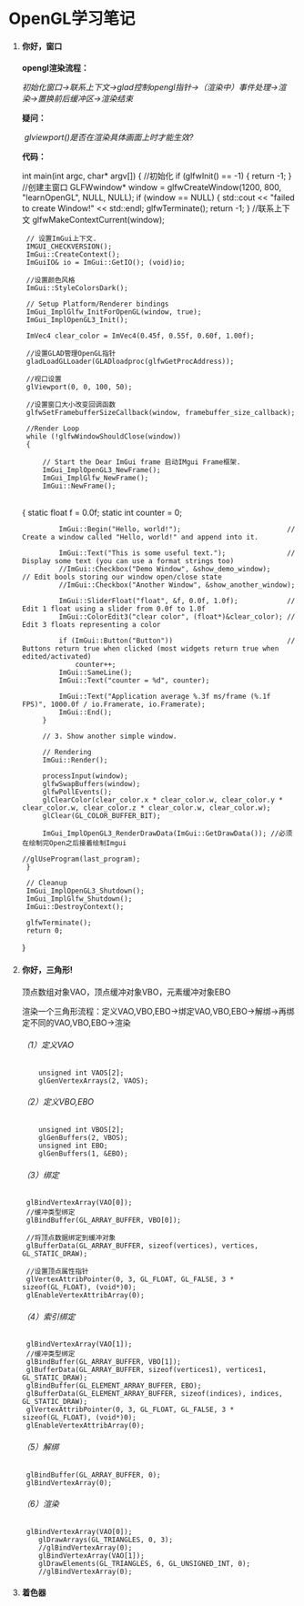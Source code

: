 # OpenGL学习笔记

1. #### 你好，窗口

   **opengl渲染流程：**

   ​	*初始化窗口->联系上下文->glad控制opengl指针->（渲染中）事件处理->渲染->置换前后缓冲区->渲染结束*

   **疑问：**

   ​	*glviewport()是否在渲染具体画面上时才能生效?*

   **代码：**

   	int main(int argc, char* argv[])
   	{
   		//初始化
   		if (glfwInit() == -1)
   		{
   			return -1;
   		}
   		//创建主窗口
   		GLFWwindow* window = glfwCreateWindow(1200, 800, "learnOpenGL", NULL, NULL);
   		if (window == NULL)
   		{
   			std::cout << "failed to create Window!" << std::endl;
   			glfwTerminate();
   			return -1;
   		}
   		//联系上下文
   		glfwMakeContextCurrent(window);
   	
   		// 设置ImGui上下文.
   		IMGUI_CHECKVERSION();
   		ImGui::CreateContext();
   		ImGuiIO& io = ImGui::GetIO(); (void)io;
   	
   		//设置颜色风格
   		ImGui::StyleColorsDark();
   	
   		// Setup Platform/Renderer bindings
   		ImGui_ImplGlfw_InitForOpenGL(window, true);
   		ImGui_ImplOpenGL3_Init();
   	
   		ImVec4 clear_color = ImVec4(0.45f, 0.55f, 0.60f, 1.00f);
   	
   		//设置GLAD管理OpenGL指针
   		gladLoadGLLoader(GLADloadproc(glfwGetProcAddress));
   	
   		//视口设置
   		glViewport(0, 0, 100, 50);
   	
   		//设置窗口大小改变回调函数
   		glfwSetFramebufferSizeCallback(window, framebuffer_size_callback);
   	
   		//Render Loop
   		while (!glfwWindowShouldClose(window))
   		{
   	
   			// Start the Dear ImGui frame 启动IMgui Frame框架.
   			ImGui_ImplOpenGL3_NewFrame();
   			ImGui_ImplGlfw_NewFrame();
   			ImGui::NewFrame();


   ​	
   			{
   				static float f = 0.0f;
   				static int counter = 0;
   	
   				ImGui::Begin("Hello, world!");                          // Create a window called "Hello, world!" and append into it.
   	
   				ImGui::Text("This is some useful text.");               // Display some text (you can use a format strings too)
   				//ImGui::Checkbox("Demo Window", &show_demo_window);      // Edit bools storing our window open/close state
   				//ImGui::Checkbox("Another Window", &show_another_window);
   	
   				ImGui::SliderFloat("float", &f, 0.0f, 1.0f);            // Edit 1 float using a slider from 0.0f to 1.0f
   				ImGui::ColorEdit3("clear color", (float*)&clear_color); // Edit 3 floats representing a color
   	
   				if (ImGui::Button("Button"))                            // Buttons return true when clicked (most widgets return true when edited/activated)
   					counter++;
   				ImGui::SameLine();
   				ImGui::Text("counter = %d", counter);
   	
   				ImGui::Text("Application average %.3f ms/frame (%.1f FPS)", 1000.0f / io.Framerate, io.Framerate);
   				ImGui::End();
   			}
   	
   			// 3. Show another simple window.
   	
   			// Rendering
   			ImGui::Render();
   	
   			processInput(window);
   			glfwSwapBuffers(window);
   			glfwPollEvents();
   			glClearColor(clear_color.x * clear_color.w, clear_color.y * clear_color.w, clear_color.z * clear_color.w, clear_color.w);
   			glClear(GL_COLOR_BUFFER_BIT);
   	
   			ImGui_ImplOpenGL3_RenderDrawData(ImGui::GetDrawData()); //必须在绘制完Open之后接着绘制Imgui
   																	//glUseProgram(last_program);
   		}
   	
   		// Cleanup
   		ImGui_ImplOpenGL3_Shutdown();
   		ImGui_ImplGlfw_Shutdown();
   		ImGui::DestroyContext();
   	
   		glfwTerminate();
   		return 0;
   	}

2. #### 你好，三角形!

   顶点数组对象VAO，顶点缓冲对象VBO，元素缓冲对象EBO

   渲染一个三角形流程：定义VAO,VBO,EBO->绑定VAO,VBO,EBO->解绑->再绑定不同的VAO,VBO,EBO->渲染

   ###### （1）定义VAO

   ```
       unsigned int VAOS[2];
       glGenVertexArrays(2, VAOS);
   ```

   ###### （2）定义VBO,EBO

   ```
       unsigned int VBOS[2];
       glGenBuffers(2, VBOS);
       unsigned int EBO;
       glGenBuffers(1, &EBO);
   ```

   ###### （3）绑定

   ```
   	glBindVertexArray(VAO[0]);
   	//缓冲类型绑定
   	glBindBuffer(GL_ARRAY_BUFFER, VBO[0]);
   	
   	//将顶点数据绑定到缓冲对象
   	glBufferData(GL_ARRAY_BUFFER, sizeof(vertices), vertices, GL_STATIC_DRAW);
   
   	//设置顶点属性指针
   	glVertexAttribPointer(0, 3, GL_FLOAT, GL_FALSE, 3 * sizeof(GL_FLOAT), (void*)0);
   	glEnableVertexAttribArray(0);
   ```

   ###### （4）索引绑定

   ```
   	glBindVertexArray(VAO[1]);
   	//缓冲类型绑定
   	glBindBuffer(GL_ARRAY_BUFFER, VBO[1]);
   	glBufferData(GL_ARRAY_BUFFER, sizeof(vertices1), vertices1, GL_STATIC_DRAW);
   	glBindBuffer(GL_ELEMENT_ARRAY_BUFFER, EBO);
   	glBufferData(GL_ELEMENT_ARRAY_BUFFER, sizeof(indices), indices, GL_STATIC_DRAW);
   	glVertexAttribPointer(0, 3, GL_FLOAT, GL_FALSE, 3 * sizeof(GL_FLOAT), (void*)0);
   	glEnableVertexAttribArray(0);
   ```

   ###### （5）解绑

   ```
   	glBindBuffer(GL_ARRAY_BUFFER, 0);
   	glBindVertexArray(0);
   ```

   ###### （6）渲染

   ```
   	glBindVertexArray(VAO[0]);
       glDrawArrays(GL_TRIANGLES, 0, 3);
       //glBindVertexArray(0);
       glBindVertexArray(VAO[1]);
       glDrawElements(GL_TRIANGLES, 6, GL_UNSIGNED_INT, 0);
       //glBindVertexArray(0);
   ```

3. #### 着色器

   

